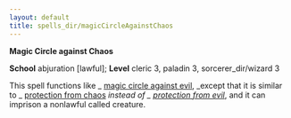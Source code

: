 ```yaml
---
layout: default
title: spells_dir/magicCircleAgainstChaos
---
```

 **Magic Circle against Chaos**

**School** abjuration [lawful]; **Level** cleric 3, paladin 3, sorcerer_dir/wizard 3

This spell functions like _ [magic circle against evil](magicCircleAgainstEvil#_magic-circle-against-evil), _except that it is similar to _ [protection from chaos](protectionFromChaos#_protection-from-chaos) _instead of _ [protection from evil](protectionFromEvil#_protection-from-evil)_, and it can imprison a nonlawful called creature.

